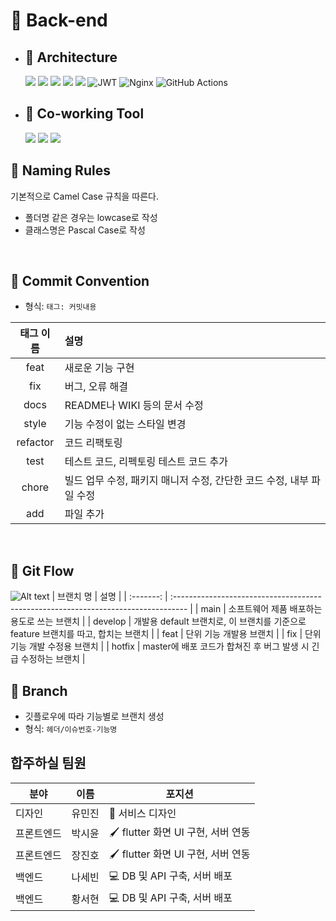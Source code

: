 # 🍃 Back-end

- ## 🔨 Architecture
  <img src="https://img.shields.io/badge/springboot-6DB33F?style=for-square&logo=springboot&logoColor=white"> <img src="https://img.shields.io/badge/Spring boot-6DB33F?style=flat-square&logo=springboot&logoColor=white"> <img src="https://img.shields.io/badge/Spring Data Jpa-6DB33F?style=flat-square&logo=springboot&logoColor=white"> <img src="https://img.shields.io/badge/mysql-4479A1?style=for-square&logo=mysql&logoColor=white"> <img src="https://img.shields.io/badge/Docker-2496ED?style=flat-square&logo=Docker&logoColor=white"/> ![JWT](https://img.shields.io/badge/JWT-black?style=for-square&logo=JSON%20web%20tokens) ![Nginx](https://img.shields.io/badge/nginx-%23009639.svg?style=for-square&logo=nginx&logoColor=white) ![GitHub Actions](https://img.shields.io/badge/github%20actions-%232671E5.svg?style=for-square&logo=githubactions&logoColor=white) 

- ## 💼 Co-working Tool
  <img src="https://img.shields.io/badge/GitHub-181717?style=flat-square&logo=github&logoColor=white"/> <img src="https://img.shields.io/badge/Slack-4A154B?style=flat-square&logo=slack&logoColor=white"/> <img src="https://img.shields.io/badge/Notion-000000?style=flat-square&logo=notion&logoColor=white"/>

## **🔖 Naming Rules**

 기본적으로 Camel Case 규칙을 따른다.
  - 폴더명 같은 경우는 lowcase로 작성
  - 클래스명은 Pascal Case로 작성

<br>

## **📎 Commit Convention**

- 형식: `태그: 커밋내용`

| 태그 이름 | 설명                                                          |
| :-------: | :------------------------------------------------------------ |
|   feat    | 새로운 기능 구현                                              |
|    fix    | 버그, 오류 해결                                               |
|   docs    | README나 WIKI 등의 문서 수정                                  |
|   style   | 기능 수정이 없는 스타일 변경                                   |
| refactor  | 코드 리팩토링                                                 |
|   test    | 테스트 코드, 리펙토링 테스트 코드 추가                        |
|   chore   | 빌드 업무 수정, 패키지 매니저 수정, 간단한 코드 수정, 내부 파일 수정 |
|   add     | 파일 추가 |

<br>

## **🐬 Git Flow**

![Alt text](https://velog.velcdn.com/images%2Fkeywookim%2Fpost%2F705465f0-29a4-4623-8c5f-7958c111834c%2Fgitflow-1.png)
| 브랜치 명 | 설명 |
| :-------: | :--------------------------------------------------------------------------------- |
| main | 소프트웨어 제품 배포하는 용도로 쓰는 브랜치 |
| develop | 개발용 default 브랜치로, 이 브랜치를 기준으로 feature 브랜치를 따고, 합치는 브랜치 |
| feat | 단위 기능 개발용 브랜치 |
| fix | 단위 기능 개발 수정용 브랜치 |
| hotfix | master에 배포 코드가 합쳐진 후 버그 발생 시 긴급 수정하는 브랜치 |

## **📌 Branch**

- 깃플로우에 따라 기능별로 브랜치 생성
- 형식: `헤더/이슈번호-기능명`


## 합주하실 팀원

| 분야 | 이름 | 포지션 |
| --- | --- | --- |
| 디자인   | 유민진   | 🎨 서비스 디자인 |
| 프론트엔드   | 박시윤  | 🖌️ flutter 화면 UI 구현, 서버 연동 |
| 프론트엔드   | 장진호  | 🖌️ flutter 화면 UI 구현, 서버 연동 |
| 백엔드   | 나세빈  | 💻 DB 및 API 구축, 서버 배포 |
| 백엔드   | 황서현   | 💻 DB 및 API 구축, 서버 배포  |
